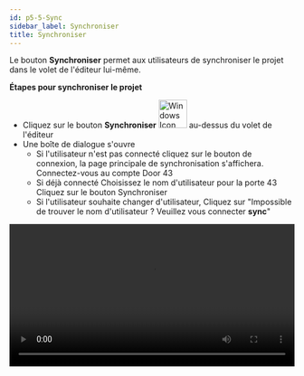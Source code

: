```yaml
---
id: p5-5-Sync
sidebar_label: Synchroniser
title: Synchroniser
---
```


Le bouton **Synchroniser** permet aux utilisateurs de synchroniser le projet dans le volet de l'éditeur lui-même.

**Étapes pour synchroniser le projet**

- Cliquez sur le bouton **Synchroniser** <img src="/assets/cloudsyncbutton.png" alt="Windows Icon" width="50px" /> au-dessus du volet de l'éditeur
- Une boîte de dialogue s'ouvre
    - Si l'utilisateur n'est pas connecté
        cliquez sur le bouton de connexion, la page principale de synchronisation s'affichera.
         Connectez-vous au compte Door 43
     - Si déjà connecté
         Choisissez le nom d'utilisateur pour la porte 43
         Cliquez sur le bouton Synchroniser
     - Si l'utilisateur souhaite changer d'utilisateur,
         Cliquez sur "Impossible de trouver le nom d'utilisateur ? Veuillez vous connecter **sync**"

<video controls src="/0.5.5/en_project_sync.mov" width="100%" type="video/mp4"></video>

